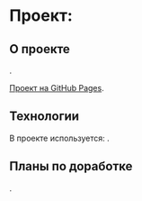 # Проект:

## О проекте

.

[Проект на GitHub Pages](https://tatche.github.io/.../index.html).


## Технологии

В проекте используется: .


## Планы по доработке

.